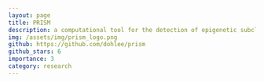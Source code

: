 ```yaml
---
layout: page
title: PRISM
description: a computational tool for the detection of epigenetic subclones from DNA methylation
img: /assets/img/prism_logo.png
github: https://github.com/dohlee/prism
github_stars: 6
importance: 3
category: research
---
```

